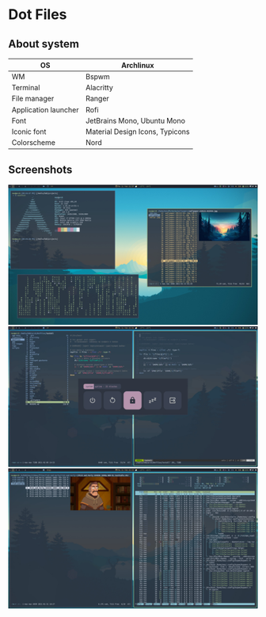 # Dot Files

## About system

| OS                   | Archlinux                       |
|----------------------|---------------------------------|
| WM                   | Bspwm                           |
| Terminal             | Alacritty                       |
| File manager         | Ranger                          |
| Application launcher | Rofi                            |
| Font                 | JetBrains Mono, Ubuntu Mono     |
| Iconic font          | Material Design Icons, Typicons |
| Colorscheme          | Nord                            |

## Screenshots

<img src="https://github.com/exynil/files/blob/master/dotfiles/screenshots/1.jpg">

<img src="https://github.com/exynil/files/blob/master/dotfiles/screenshots/2.jpg">

<img src="https://github.com/exynil/files/blob/master/dotfiles/screenshots/3.jpg">

